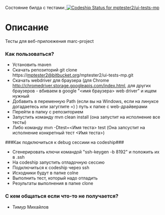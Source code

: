 Состояние билда с тестами:[ ![Codeship Status for mptester2/ui-tests-mp](https://codeship.com/projects/69c00860-796d-0133-2e51-7addd7fed507/status?branch=develop)](https://codeship.com/projects/118715)

# Описание #
 
Тесты для веб-прилоежения marc-project


### Как пользоваться? ###

* Установить maven
* Скачать репозиторий git clone https://mptester2@bitbucket.org/mptester2/ui-tests-mp.git
* Скачать webdriver для браузера (для Chrome http://chromedriver.storage.googleapis.com/index.html, для других браузеров - вбиваем в google "<имя браузера> web driver" и ищем нужный
* Добавить в переменную Path (если вы на Windows, если на линуксе догадаетесь или загуглите =) ) путь к папке с web-драйверами
* Перейти в папку с репозиторием
* Запустить команду mvn clean install (она запустит на исполнение все тесты)
* Либо команду mvn -Dtest=<Имя теста> test (Она запсустит на исполнение конкретный тест <Имя теста>)

###Как подключиться к debug сессиии на codeship###
* Сгенерировать ключи командой "ssh-keygen -b 8192" и положить их в .ssh 
* На codeship запустить отладочную сессию
* Подключиться к codeship через ssh
* Исходники будут в папке colne
* Выполнить тест, который надо отладить
* Результаты выполнения в папке clone

### С кем общаться если что-то не получается? ###

* Тимур Михайлов